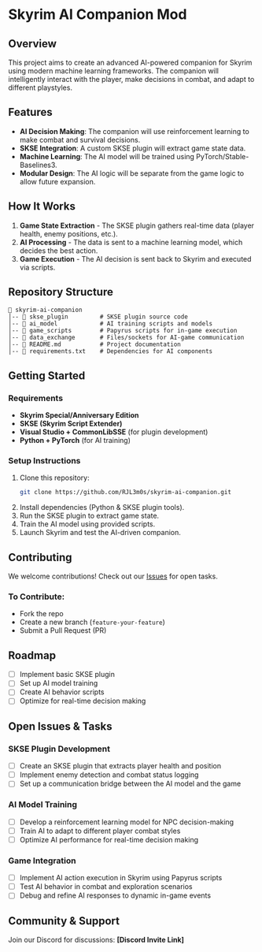 # Skyrim AI Companion Mod

## Overview
This project aims to create an advanced AI-powered companion for Skyrim using modern machine learning frameworks. The companion will intelligently interact with the player, make decisions in combat, and adapt to different playstyles.

## Features
- **AI Decision Making**: The companion will use reinforcement learning to make combat and survival decisions.
- **SKSE Integration**: A custom SKSE plugin will extract game state data.
- **Machine Learning**: The AI model will be trained using PyTorch/Stable-Baselines3.
- **Modular Design**: The AI logic will be separate from the game logic to allow future expansion.

## How It Works
1. **Game State Extraction** - The SKSE plugin gathers real-time data (player health, enemy positions, etc.).
2. **AI Processing** - The data is sent to a machine learning model, which decides the best action.
3. **Game Execution** - The AI decision is sent back to Skyrim and executed via scripts.

## Repository Structure
```
📂 skyrim-ai-companion
│-- 📂 skse_plugin         # SKSE plugin source code
│-- 📂 ai_model            # AI training scripts and models
│-- 📂 game_scripts        # Papyrus scripts for in-game execution
│-- 📂 data_exchange       # Files/sockets for AI-game communication
│-- 📜 README.md           # Project documentation
│-- 📜 requirements.txt    # Dependencies for AI components
```

## Getting Started
### Requirements
- **Skyrim Special/Anniversary Edition**
- **SKSE (Skyrim Script Extender)**
- **Visual Studio + CommonLibSSE** (for plugin development)
- **Python + PyTorch** (for AI training)

### Setup Instructions
1. Clone this repository:
   ```bash
   git clone https://github.com/RJL3m0s/skyrim-ai-companion.git
   ```
2. Install dependencies (Python & SKSE plugin tools).
3. Run the SKSE plugin to extract game state.
4. Train the AI model using provided scripts.
5. Launch Skyrim and test the AI-driven companion.

## Contributing
We welcome contributions! Check out our [Issues](https://github.com/RJL3m0s/skyrim-ai-companion/issues) for open tasks.

### To Contribute:
- Fork the repo
- Create a new branch (`feature-your-feature`)
- Submit a Pull Request (PR)

## Roadmap
- [ ] Implement basic SKSE plugin
- [ ] Set up AI model training
- [ ] Create AI behavior scripts
- [ ] Optimize for real-time decision making

## Open Issues & Tasks
### SKSE Plugin Development
- [ ] Create an SKSE plugin that extracts player health and position
- [ ] Implement enemy detection and combat status logging
- [ ] Set up a communication bridge between the AI model and the game

### AI Model Training
- [ ] Develop a reinforcement learning model for NPC decision-making
- [ ] Train AI to adapt to different player combat styles
- [ ] Optimize AI performance for real-time decision making

### Game Integration
- [ ] Implement AI action execution in Skyrim using Papyrus scripts
- [ ] Test AI behavior in combat and exploration scenarios
- [ ] Debug and refine AI responses to dynamic in-game events

## Community & Support
Join our Discord for discussions: **[Discord Invite Link]**

